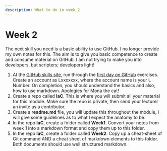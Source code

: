```yaml
---
description: What to do in week 2
---
```


# Week 2

The next skill you need is a basic ability to use GitHub. I no longer provide my own notes for this. The aim is to give you basic competence to create and consume material on GitHub. I am not trying to make you into developers, but scripters; developers light!

1. At the [GitHub skills site](https://skills.github.com/), run through the [first day on GitHub](https://skills.github.com/#first-day-on-github) exercises. Create an account as Lxxxxxxx, where the account name is your L Number. On completion, you should understand the basics and also, how to use markdown. Apologies for Mona the cat!
2. Create a repo called **IaC**. This is where you will submit all your material for this module. Make sure the repo is private, then send your lecturer an invite as a contributor.
3. Create a r**eadme.md** file, you will update this throughout the module, I will give some guidelines as to what I expect the anatomy to be.
4. In the repo **IaC**, create a folder called **Week1**. Convert your notes from week 1 into a markdown format and copy them up to this folder. &#x20;
5. In the repo **IaC**, create a folder called **Week2**. Copy up a cheat-sheet of Git command AND a cheat sheet of markdown elements to this folder.  Both documents should use well structured markdown.
